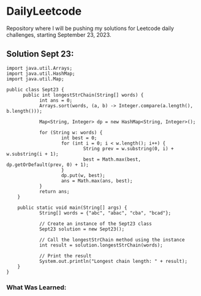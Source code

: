 # DailyLeetcode

Repository where I will be pushing my solutions for Leetcode daily challenges, starting September 23, 2023.

## Solution Sept 23:

    import java.util.Arrays;
    import java.util.HashMap;
    import java.util.Map;

    public class Sept23 {
          public int longestStrChain(String[] words) {
                int ans = 0;
                Arrays.sort(words, (a, b) -> Integer.compare(a.length(), b.length()));

                Map<String, Integer> dp = new HashMap<String, Integer>();

                for (String w: words) {
                        int best = 0;
                        for (int i = 0; i < w.length(); i++) {
                                String prev = w.substring(0, i) + w.substring(i + 1);
                                best = Math.max(best, dp.getOrDefault(prev, 0) + 1);
                        }
                        dp.put(w, best);
                        ans = Math.max(ans, best);
                }
                return ans;
        }

        public static void main(String[] args) {
                String[] words = {"abc", "abac", "cba", "bcad"};

                // Create an instance of the Sept23 class
                Sept23 solution = new Sept23();

                // Call the longestStrChain method using the instance
                int result = solution.longestStrChain(words);

                // Print the result
                System.out.println("Longest chain length: " + result);
        }
    }

### What Was Learned:



